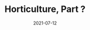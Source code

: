 ---
title: Horticulture, Part ?
parent: Analog
description: Acrylic paint and paint marker on cardboard
date: 2021-07-12
tags: [ 'analog', 'plants', 'painting' ]
layout: layouts/artPage.njk
permalink: "art/{{ parent | slug }}/{{ title | slug }}/"
imageName: IMG_20200802_0003.jpg
hasImage: True
public: True
---